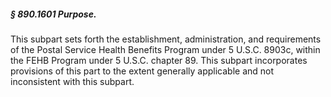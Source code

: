 ##### § 890.1601 Purpose. #####

This subpart sets forth the establishment, administration, and requirements of the Postal Service Health Benefits Program under 5 U.S.C. 8903c, within the FEHB Program under 5 U.S.C. chapter 89. This subpart incorporates provisions of this part to the extent generally applicable and not inconsistent with this subpart.